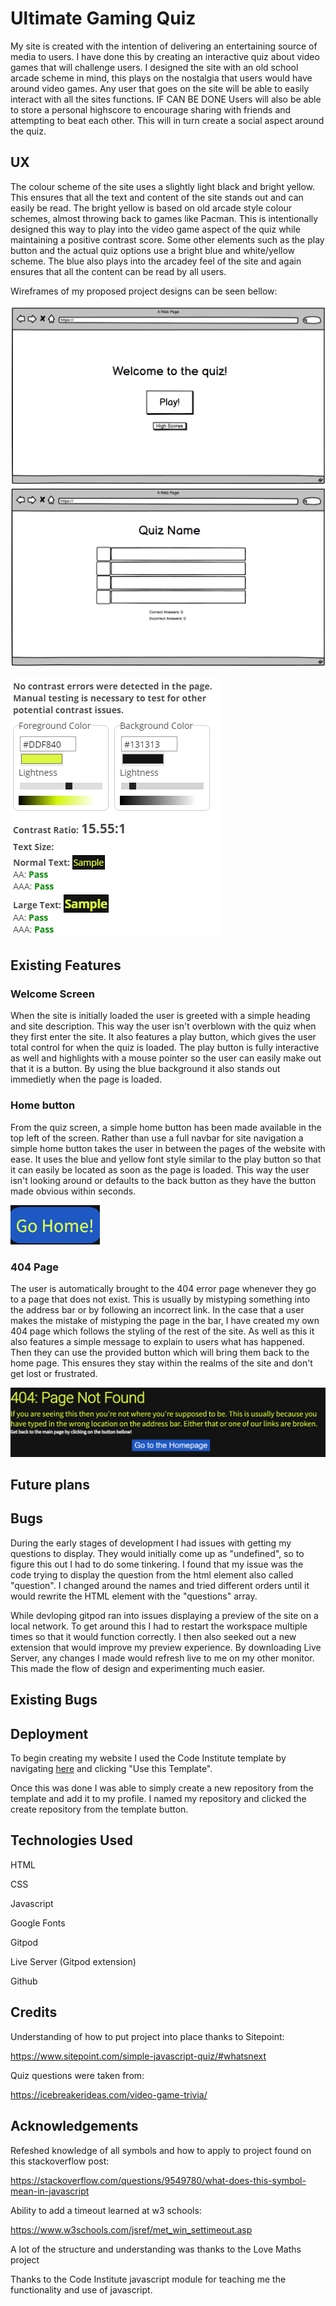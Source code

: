 # Ultimate Gaming Quiz

My site is created with the intention of delivering an entertaining source of media to users. I have done this by creating an interactive quiz about video games that will challenge users. I designed the site with an old school arcade scheme in mind, this plays on the nostalgia that users would have around video games. Any user that goes on the site will be able to easily interact with all the sites functions. IF CAN BE DONE Users will also be able to store a personal highscore to encourage sharing with friends and attempting to beat each other. This will in turn create a social aspect around the quiz.

## UX

The colour scheme of the site uses a slightly light black and bright yellow. This ensures that all the text and content of the site stands out and can easily be read. The bright yellow is based on old arcade style colour schemes, almost throwing back to games like Pacman. This is intentionally designed this way to play into the video game aspect of the quiz while maintaining a positive contrast score. Some other elements such as the play button and the actual quiz options use a bright blue and white/yellow scheme. The blue also plays into the arcadey feel of the site and again ensures that all the content can be read by all users.

Wireframes of my proposed project designs can be seen bellow:

![Screenshot showing the orignal home screen design](screenshots/home-wireframe.PNG "Screenshot of Home Screen Wireframe")
![Screenshot showing the orignal quiz screen design](screenshots/quiz-wireframe.PNG "Screenshot of Quiz wireframe")

![Screenshot showing website contract score](screenshots/site-contrast.PNG "Screenshot of Wave Evaluation Tool")

## Existing Features

### Welcome Screen

When the site is initially loaded the user is greeted with a simple heading and site description. This way the user isn't overblown with the quiz when they first enter the site. It also features a play button, which gives the user total control for when the quiz is loaded. The play button is fully interactive as well and highlights with a mouse pointer so the user can easily make out that it is a button. By using the blue background it also stands out immedietly when the page is loaded. 

### Home button

From the quiz screen, a simple home button has been made available in the top left of the screen. Rather than use a full navbar for site navigation a simple home button takes the user in between the pages of the website with ease. It uses the blue and yellow font style similar to the play button so that it can easily be located as soon as the page is loaded. This way the user isn't looking around or defaults to the back button as they have the button made obvious within seconds.

![Screenshot showing home button](screenshots/homebtn-screenshot.PNG "Screenshot of Website Home Button")

### 404 Page

The user is automatically brought to the 404 error page whenever they go to a page that does not exist. This is usually by mistyping something into the address bar or by following an incorrect link. In the case that a user makes the mistake of mistyping the page in the bar, I have created my own 404 page which follows the styling of the rest of the site. As well as this it also features a simple message to explain to users what has happened. Then they can use the provided button which will bring them back to the home page. This ensures they stay within the realms of the site and don't get lost or frustrated.

![Screenshot showing 404 page](screenshots/404-screenshot.PNG "Screenshot of 404 Page")

## Future plans

## Bugs

During the early stages of development I had issues with getting my questions to display. They would initially come up as "undefined", so to figure this out I had to do some tinkering. I found that my issue was the code trying to display the question from the html element also called "question". I changed around the names and tried different orders until it would rewrite the HTML element with the "questions" array. 

While devloping gitpod ran into issues displaying a preview of the site on a local network. To get around this I had to restart the workspace multiple times so that it would function correctly. I then also seeked out a new extension that would improve my preview experience. By downloading Live Server, any changes I made would refresh live to me on my other monitor. This made the flow of design and experimenting much easier.
## Existing Bugs

## Deployment

To begin creating my website I used the Code Institute template by navigating [here](https://github.com/Code-Institute-Org/gitpod-full-template) and clicking "Use this Template".

Once this was done I was able to simply create a new repository from the template and add it to my profile. I named my repository and clicked the create repository from the template button.

## Technologies Used

HTML

CSS

Javascript

Google Fonts

Gitpod

Live Server (Gitpod extension)

Github

## Credits

Understanding of how to put project into place thanks to Sitepoint:

https://www.sitepoint.com/simple-javascript-quiz/#whatsnext

Quiz questions were taken from:

https://icebreakerideas.com/video-game-trivia/

## Acknowledgements

Refeshed knowledge of all symbols and how to apply to project found on this stackoverflow post:

https://stackoverflow.com/questions/9549780/what-does-this-symbol-mean-in-javascript

Ability to add a timeout learned at w3 schools:

https://www.w3schools.com/jsref/met_win_settimeout.asp

A lot of the structure and understanding was thanks to the Love Maths project

Thanks to the Code Institute javascript module for teaching me the functionality and use of javascript.